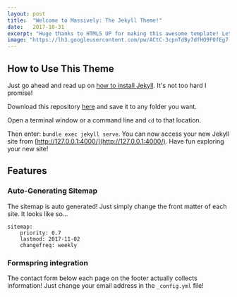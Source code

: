 ```yaml
---
layout: post
title:  "Welcome to Massively: The Jekyll Theme!"
date:   2017-10-31
excerpt: "Huge thanks to HTML5 UP for making this awesome template! Let's see what it can do"
image: "https://lh3.googleusercontent.com/pw/ACtC-3cpnTdBy7dfHO9FOfEg7-5JOb57kwrhbW4BltxCDmFhLD43DEfquR79Pkcczvxggg933HPdDJnm2R-xAS9o3YzsyDe-1phZp7AWsV4ycSmghljF3WjJ6cEMzyCHLtaDk9kKsKt3Ug_dmb8pk75e2cl6=w1343-h1007-no?authuser=0"
---
```


## How to Use This Theme
Just go ahead and read up on [how to install Jekyll](https://jekyllrb.com/). It's not too hard I promise!

Download this repository [here](https://github.com/iwiedenm/jekyll-theme-massively) and save it to any folder you want.

Open a terminal window or a command line and ```cd``` to that location.

Then enter: ```bundle exec jekyll serve```. You can now access your new Jekyll site from [http://127.0.0.1:4000/](http://127.0.0.1:4000/). Have fun exploring your new site!

## Features
### Auto-Generating Sitemap
The sitemap is auto generated! Just simply change the front matter of each site. It looks like so...
```
sitemap:
    priority: 0.7
    lastmod: 2017-11-02
    changefreq: weekly
```
### Formspring integration
The contact form below each page on the footer actually collects information! Just change your email address in the ```_config.yml``` file!
